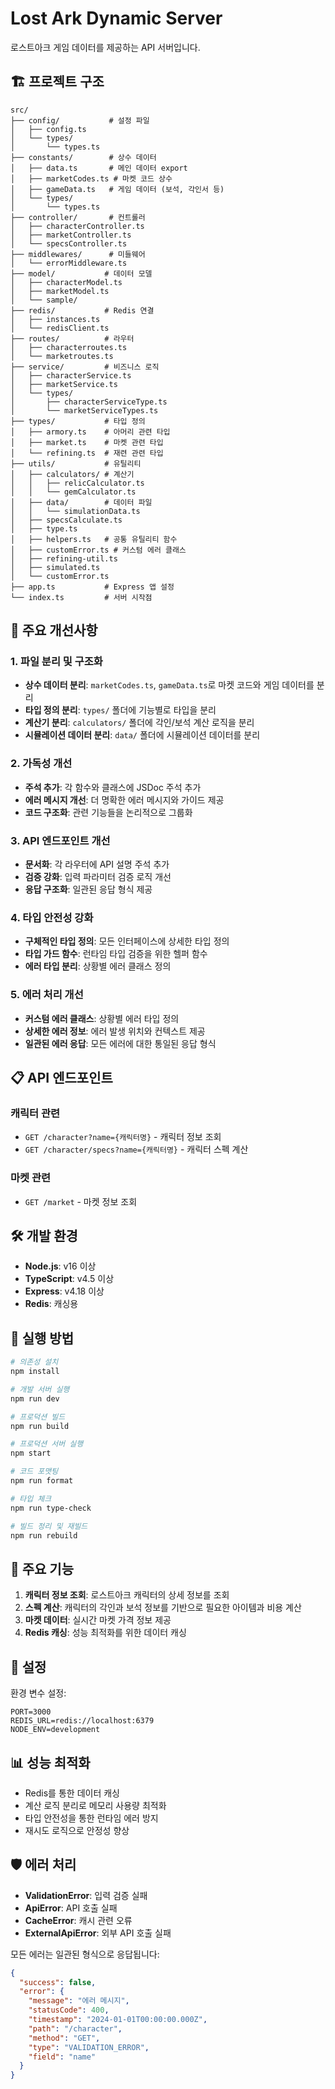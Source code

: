 # Lost Ark Dynamic Server

로스트아크 게임 데이터를 제공하는 API 서버입니다.

## 🏗️ 프로젝트 구조

```
src/
├── config/           # 설정 파일
│   ├── config.ts
│   └── types/
│       └── types.ts
├── constants/        # 상수 데이터
│   ├── data.ts       # 메인 데이터 export
│   ├── marketCodes.ts # 마켓 코드 상수
│   ├── gameData.ts   # 게임 데이터 (보석, 각인서 등)
│   └── types/
│       └── types.ts
├── controller/       # 컨트롤러
│   ├── characterController.ts
│   ├── marketController.ts
│   └── specsController.ts
├── middlewares/      # 미들웨어
│   └── errorMiddleware.ts
├── model/           # 데이터 모델
│   ├── characterModel.ts
│   ├── marketModel.ts
│   └── sample/
├── redis/           # Redis 연결
│   ├── instances.ts
│   └── redisClient.ts
├── routes/          # 라우터
│   ├── characterroutes.ts
│   └── marketroutes.ts
├── service/         # 비즈니스 로직
│   ├── characterService.ts
│   ├── marketService.ts
│   └── types/
│       ├── characterServiceType.ts
│       └── marketServiceTypes.ts
├── types/           # 타입 정의
│   ├── armory.ts    # 아머리 관련 타입
│   ├── market.ts    # 마켓 관련 타입
│   └── refining.ts  # 재련 관련 타입
├── utils/           # 유틸리티
│   ├── calculators/ # 계산기
│   │   ├── relicCalculator.ts
│   │   └── gemCalculator.ts
│   ├── data/        # 데이터 파일
│   │   └── simulationData.ts
│   ├── specsCalculate.ts
│   ├── type.ts
│   ├── helpers.ts   # 공통 유틸리티 함수
│   ├── customError.ts # 커스텀 에러 클래스
│   ├── refining-util.ts
│   ├── simulated.ts
│   └── customError.ts
├── app.ts           # Express 앱 설정
└── index.ts         # 서버 시작점
```

## 🚀 주요 개선사항

### 1. 파일 분리 및 구조화

- **상수 데이터 분리**: `marketCodes.ts`, `gameData.ts`로 마켓 코드와 게임 데이터를 분리
- **타입 정의 분리**: `types/` 폴더에 기능별로 타입을 분리
- **계산기 분리**: `calculators/` 폴더에 각인/보석 계산 로직을 분리
- **시뮬레이션 데이터 분리**: `data/` 폴더에 시뮬레이션 데이터를 분리

### 2. 가독성 개선

- **주석 추가**: 각 함수와 클래스에 JSDoc 주석 추가
- **에러 메시지 개선**: 더 명확한 에러 메시지와 가이드 제공
- **코드 구조화**: 관련 기능들을 논리적으로 그룹화

### 3. API 엔드포인트 개선

- **문서화**: 각 라우터에 API 설명 주석 추가
- **검증 강화**: 입력 파라미터 검증 로직 개선
- **응답 구조화**: 일관된 응답 형식 제공

### 4. 타입 안전성 강화

- **구체적인 타입 정의**: 모든 인터페이스에 상세한 타입 정의
- **타입 가드 함수**: 런타임 타입 검증을 위한 헬퍼 함수
- **에러 타입 분리**: 상황별 에러 클래스 정의

### 5. 에러 처리 개선

- **커스텀 에러 클래스**: 상황별 에러 타입 정의
- **상세한 에러 정보**: 에러 발생 위치와 컨텍스트 제공
- **일관된 에러 응답**: 모든 에러에 대한 통일된 응답 형식

## 📋 API 엔드포인트

### 캐릭터 관련

- `GET /character?name={캐릭터명}` - 캐릭터 정보 조회
- `GET /character/specs?name={캐릭터명}` - 캐릭터 스펙 계산

### 마켓 관련

- `GET /market` - 마켓 정보 조회

## 🛠️ 개발 환경

- **Node.js**: v16 이상
- **TypeScript**: v4.5 이상
- **Express**: v4.18 이상
- **Redis**: 캐싱용

## 🚀 실행 방법

```bash
# 의존성 설치
npm install

# 개발 서버 실행
npm run dev

# 프로덕션 빌드
npm run build

# 프로덕션 서버 실행
npm start

# 코드 포맷팅
npm run format

# 타입 체크
npm run type-check

# 빌드 정리 및 재빌드
npm run rebuild
```

## 📝 주요 기능

1. **캐릭터 정보 조회**: 로스트아크 캐릭터의 상세 정보를 조회
2. **스펙 계산**: 캐릭터의 각인과 보석 정보를 기반으로 필요한 아이템과 비용 계산
3. **마켓 데이터**: 실시간 마켓 가격 정보 제공
4. **Redis 캐싱**: 성능 최적화를 위한 데이터 캐싱

## 🔧 설정

환경 변수 설정:

```env
PORT=3000
REDIS_URL=redis://localhost:6379
NODE_ENV=development
```

## 📊 성능 최적화

- Redis를 통한 데이터 캐싱
- 계산 로직 분리로 메모리 사용량 최적화
- 타입 안전성을 통한 런타임 에러 방지
- 재시도 로직으로 안정성 향상

## 🛡️ 에러 처리

- **ValidationError**: 입력 검증 실패
- **ApiError**: API 호출 실패
- **CacheError**: 캐시 관련 오류
- **ExternalApiError**: 외부 API 호출 실패

모든 에러는 일관된 형식으로 응답됩니다:

```json
{
  "success": false,
  "error": {
    "message": "에러 메시지",
    "statusCode": 400,
    "timestamp": "2024-01-01T00:00:00.000Z",
    "path": "/character",
    "method": "GET",
    "type": "VALIDATION_ERROR",
    "field": "name"
  }
}
```
